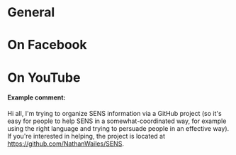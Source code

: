 

# General


# On Facebook




# On YouTube

#### Example comment:
Hi all, I'm trying to organize SENS information via a GitHub project (so it's easy for people to help SENS in a somewhat-coordinated way, for example using the right language and trying to persuade people in an effective way). If you're interested in helping, the project is located at https://github.com/NathanWailes/SENS.
